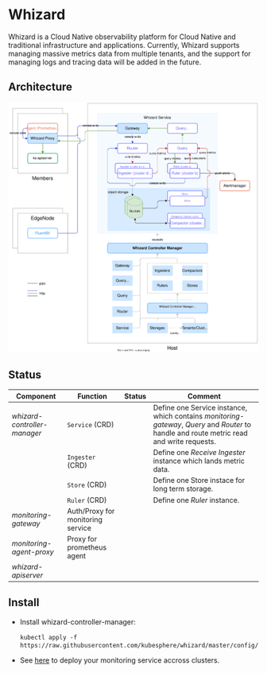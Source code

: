 # Whizard

Whizard is a Cloud Native observability platform for Cloud Native and traditional infrastructure and applications.
Currently, Whizard supports managing massive metrics data from multiple tenants, and the support for managing logs and tracing data will be added in the future.

## Architecture

<div align=center><img src=docs/images/whizard.svg></div>

## Status

| Component | Function | Status | Comment
|--------|-----------|--------|--------|
| *whizard-controller-manager*  | `Service` (CRD) |  | Define one Service instance, which contains *monitoring-gateway*, *Query* and *Router* to handle and route metric read and write requests.
|| `Ingester` (CRD) |  | Define one *Receive Ingester* instance which lands metric data.
|| `Store` (CRD) |  | Define one Store instace for long term storage.
|| `Ruler` (CRD) | | Define one *Ruler* instance.
| *monitoring-gateway* | Auth/Proxy for monitoring service |  |
| *monitoring-agent-proxy* | Proxy for prometheus agent
| *whizard-apiserver* |

## Install

- Install whizard-controller-manager:

    ```shell
    kubectl apply -f https://raw.githubusercontent.com/kubesphere/whizard/master/config/bundle.yaml
    ```

- See [here](./docs/monitoring/examples.md) to deploy your monitoring service accross clusters.